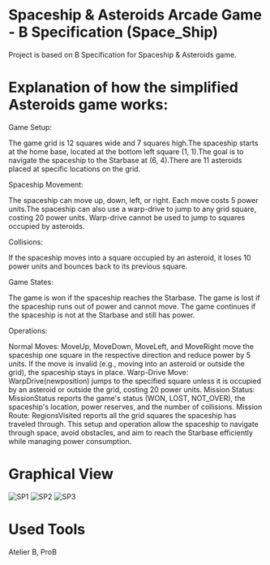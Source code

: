 # Spaceship & Asteroids Arcade Game - B Specification (Space_Ship)

Project is based on B Specification for Spaceship & Asteroids game.

# Explanation of how the simplified Asteroids game works:

Game Setup:

The game grid is 12 squares wide and 7 squares high.The spaceship starts at the home base, located at the bottom left square (1, 1).The goal is to navigate the spaceship to the Starbase at (6, 4).There are 11 asteroids placed at specific locations on the grid.

Spaceship Movement:

The spaceship can move up, down, left, or right. Each move costs 5 power units.The spaceship can also use a warp-drive to jump to any grid square, costing 20 power units. Warp-drive cannot be used to jump to squares occupied by asteroids.

Collisions:

If the spaceship moves into a square occupied by an asteroid, it loses 10 power units and bounces back to its previous square.

Game States:

The game is won if the spaceship reaches the Starbase.
The game is lost if the spaceship runs out of power and cannot move.
The game continues if the spaceship is not at the Starbase and still has power.

Operations:

Normal Moves: MoveUp, MoveDown, MoveLeft, and MoveRight move the spaceship one square in the respective direction and reduce power by 5 units. If the move is invalid (e.g., moving into an asteroid or outside the grid), the spaceship stays in place.
Warp-Drive Move: WarpDrive(newposition) jumps to the specified square unless it is occupied by an asteroid or outside the grid, costing 20 power units.
Mission Status: MissionStatus reports the game's status (WON, LOST, NOT_OVER), the spaceship's location, power reserves, and the number
of collisions.
Mission Route: RegionsVisited reports all the grid squares the spaceship has traveled through.
This setup and operation allow the spaceship to navigate through space, avoid obstacles, and aim to reach the Starbase efficiently while managing power consumption.

# Graphical View
 ![SP1](https://github.com/malakayasantha/Space_Ship/assets/94890947/5620d1cf-977c-4cf8-a9bc-a4dbe2dcbd59)
 ![SP2](https://github.com/malakayasantha/Space_Ship/assets/94890947/d6e578e0-1a8d-4cf9-9381-82564e0254a0)
 ![SP3](https://github.com/malakayasantha/Space_Ship/assets/94890947/09ca5243-5511-49b3-bf3e-3c4fd4332f7c)

# Used Tools
Atelier B,
ProB


 

